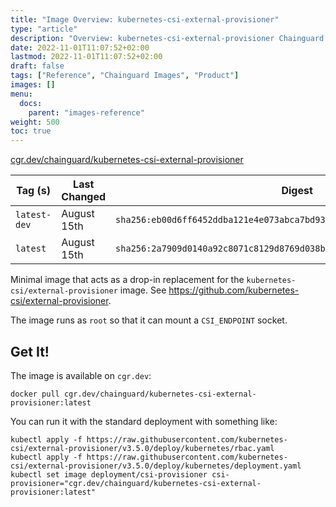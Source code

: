 ```yaml
---
title: "Image Overview: kubernetes-csi-external-provisioner"
type: "article"
description: "Overview: kubernetes-csi-external-provisioner Chainguard Image"
date: 2022-11-01T11:07:52+02:00
lastmod: 2022-11-01T11:07:52+02:00
draft: false
tags: ["Reference", "Chainguard Images", "Product"]
images: []
menu:
  docs:
    parent: "images-reference"
weight: 500
toc: true
---
```


[cgr.dev/chainguard/kubernetes-csi-external-provisioner](https://github.com/chainguard-images/images/tree/main/images/kubernetes-csi-external-provisioner)

| Tag (s)       | Last Changed | Digest                                                                    |
|---------------|--------------|---------------------------------------------------------------------------|
|  `latest-dev` | August 15th  | `sha256:eb00d6ff6452ddba121e4e073abca7bd9330c5cdcfcfd62765a362a2d531d8a3` |
|  `latest`     | August 15th  | `sha256:2a7909d0140a92c8071c8129d8769d038bdc7aa3937dfa1a2d8527d3d42d0379` |



Minimal image that acts as a drop-in replacement for the `kubernetes-csi/external-provisioner` image.  See https://github.com/kubernetes-csi/external-provisioner.

The image runs as `root` so that it can mount a `CSI_ENDPOINT` socket.

## Get It!

The image is available on `cgr.dev`:

```
docker pull cgr.dev/chainguard/kubernetes-csi-external-provisioner:latest
```

You can run it with the standard deployment with something like:

```
kubectl apply -f https://raw.githubusercontent.com/kubernetes-csi/external-provisioner/v3.5.0/deploy/kubernetes/rbac.yaml
kubectl apply -f https://raw.githubusercontent.com/kubernetes-csi/external-provisioner/v3.5.0/deploy/kubernetes/deployment.yaml
kubectl set image deployment/csi-provisioner csi-provisioner="cgr.dev/chainguard/kubernetes-csi-external-provisioner:latest"
```

